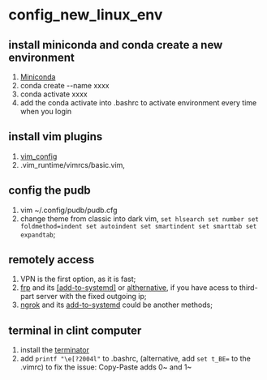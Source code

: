 # config_new_linux_env

## install miniconda and conda create a new environment
1. [Miniconda](https://docs.conda.io/en/latest/miniconda.html)
2. conda create --name xxxx
3. conda activate xxxx
4. add the conda activate into .bashrc to activate  environment every time when you login

## install vim plugins
1. [vim_config](https://github.com/amix/vimrc)
2. .vim_runtime/vimrcs/basic.vim, 

## config the pudb
1. vim ~/.config/pudb/pudb.cfg
2. change theme from classic into dark vim, 
`set hlsearch
set number
set foldmethod=indent
set autoindent
set smartindent
set smarttab
set expandtab`;


## remotely access
1. VPN is the first option, as it is fast;
2. [frp](https://github.com/fatedier/frp) and its [[add-to-systemd]](https://github.com/fatedier/frp/blob/master/conf/systemd/frpc.service) or [althernative](https://gist.github.com/ihipop/4dc607caef7c874209521b10d18e35af#file-frp-systemd-md), if you have acess to third-part server with the fixed outgoing ip;
3. [ngrok](https://ngrok.com/) and its [add-to-systemd](https://github.com/vincenthsu/systemd-ngrok) could be another methods;

## terminal in clint computer
1. install the [terminator](https://gnometerminator.blogspot.com/p/introduction.html)
2. add `printf "\e[?2004l"` to .bashrc, (alternative, add `set t_BE=` to the .vimrc) to fix the issue: Copy-Paste adds 0~ and 1~

